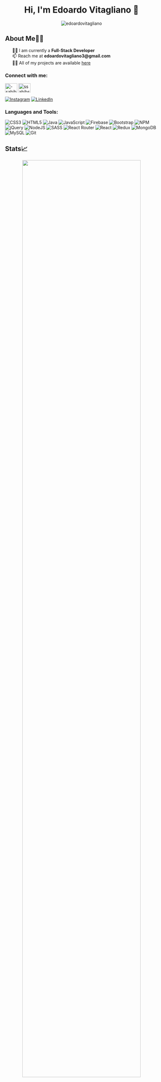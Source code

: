 <meta name="title" content="Edoardo Vitagliano">
<meta name="description" content="Hi, I'm Edoardo Vitagliano. 🙋‍♂️ I am currently a Full-Stack Developer 📫 Reach me at edoardovitagliano3@gmail.com">
<meta name="keyword" content="Edoardo Vitagliano, Edo, Reddy, Edoardo Vitagliano Github, Github, R3ddy95, R3ddy95 Github">

<h1 align="center">Hi, I'm Edoardo Vitagliano 👋
<!-- <img src="https://github.com/TheDudeThatCode/TheDudeThatCode/blob/master/Assets/Hi.gif" width="30px" height = "30px"> -->
</h1>
<p align="center"> <img src="https://komarev.com/ghpvc/?username=R3ddy95&label=Profile%20views&color=1c87ca&style=flat" alt="edoardovitagliano" /> </p>

<h2>About Me🧑‍💻​</h2>

<ul type="none">
    <li>🙋‍♂️ I am currently a <strong>Full-Stack Developer</strong></li>
    <li>📫 Reach me  at <strong>edoardovitagliano3@gmail.com</strong></li>
    <li>👨‍💻 All of my projects are available <a href="https://github.com/R3ddy95?tab=repositories">here</a></li>
</ul>

<h3 align="left">Connect with me:</h3>
<p align="left">
    <a href="https://www.linkedin.com/in/edoardo-vitagliano-299737110/" target="_blank"><img align="center" src="https://raw.githubusercontent.com/rahuldkjain/github-profile-readme-generator/master/src/images/icons/Social/linked-in-alt.svg" alt="-sahibsingh-" height="30" width="40" /></a>
    <a href="https://www.instagram.com/edo.vitagliano/" target="_blank"><img align="center" src="https://raw.githubusercontent.com/rahuldkjain/github-profile-readme-generator/master/src/images/icons/Social/instagram.svg" alt="ssahibsingh_" height="30" width="40" /></a>
</p>

[![Instagram](https://img.shields.io/badge/Instagram-%23E4405F.svg?logo=Instagram&logoColor=white)](https://www.instagram.com/edo.vitagliano/) [![LinkedIn](https://img.shields.io/badge/LinkedIn-%230077B5.svg?logo=linkedin&logoColor=white)](https://www.linkedin.com/in/edoardo-vitagliano-299737110/)

<h3 align="left">Languages and Tools:</h3>

![CSS3](https://img.shields.io/badge/css3-%231572B6.svg?style=for-the-badge&logo=css3&logoColor=white) ![HTML5](https://img.shields.io/badge/html5-%23E34F26.svg?style=for-the-badge&logo=html5&logoColor=white) ![Java](https://img.shields.io/badge/java-%23ED8B00.svg?style=for-the-badge&logo=java&logoColor=white) ![JavaScript](https://img.shields.io/badge/javascript-%23323330.svg?style=for-the-badge&logo=javascript&logoColor=%23F7DF1E) ![Firebase](https://img.shields.io/badge/firebase-%23000000.svg?style=for-the-badge&logo=firebase&logoColor=#00C7B7) ![Bootstrap](https://img.shields.io/badge/bootstrap-%23563D7C.svg?style=for-the-badge&logo=bootstrap&logoColor=white) ![NPM](https://img.shields.io/badge/NPM-%23000000.svg?style=for-the-badge&logo=npm&logoColor=white) ![jQuery](https://img.shields.io/badge/jquery-%230769AD.svg?style=for-the-badge&logo=jquery&logoColor=white) ![NodeJS](https://img.shields.io/badge/node.js-6DA55F?style=for-the-badge&logo=node.js&logoColor=white) ![SASS](https://img.shields.io/badge/SASS-hotpink.svg?style=for-the-badge&logo=SASS&logoColor=white) ![React Router](https://img.shields.io/badge/React_Router-CA4245?style=for-the-badge&logo=react-router&logoColor=white) ![React](https://img.shields.io/badge/react-%2320232a.svg?style=for-the-badge&logo=react&logoColor=%2361DAFB) ![Redux](https://img.shields.io/badge/redux-%23E34F29.svg?style=for-the-badge&logo=redux&logoColor=white) ![MongoDB](https://img.shields.io/badge/MongoDB-%234ea94b.svg?style=for-the-badge&logo=mongodb&logoColor=white) ![MySQL](https://img.shields.io/badge/mysql-%2300f.svg?style=for-the-badge&logo=mysql&logoColor=white) ![Git](https://img.shields.io/badge/git-%23000000.svg?style=for-the-badge&logo=git&logoColor=white)

## Stats📈

<p align="center">   
<img width="88%" src="https://github-readme-activity-graph.vercel.app/graph?username=R3ddy95&theme=react-dark&hide_border=true">
<img width="40%" src="https://github-readme-stats.vercel.app/api/top-langs/?username=R3ddy95&theme=react&hide_border=true&include_all_commits=true&count_private=true&layout=compact&langs_count=8&exclude_repo=Jekyll-Default-Website&border_radius=10&bg_color=0D1117" alt="R3ddy95" /> 
<img width="48%" src="https://github-readme-stats.vercel.app/api?username=R3ddy95&theme=react&hide_border=true&include_all_commits=true&count_private=true&line_height=30&show_icons=true&custom_title=Github%20Stats&border_radius=10&bg_color=0D1117" alt="R3ddy95" /> 
<img width="48%" src="https://streak-stats.demolab.com/?user=R3ddy95&theme=react&hide_border=true&background=0D1117" alt="R3ddy95" />
</p>
